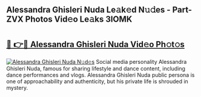 ## Alessandra Ghisleri Nuda Le𝚊k𝚎d N𝚞𝚍es - Part-ZVX Photos Vid𝚎o Le𝚊ks 3IOMK

# <h2><a href="http://fbe50v.evod.top/?m=Alessandra+Ghisleri+Nuda">🔗 👉🔴 Alessandra Ghisleri Nuda Vid𝚎o Ph𝚘t𝚘s</a></h2>

[![Alessandra Ghisleri Nuda N𝚞d𝚎s](https://i.imgur.com/8V9OHl7.gif)](http://fbe50v.evod.top/?m=Alessandra+Ghisleri+Nuda)
Social media personality Alessandra Ghisleri Nuda, famous for sharing lifestyle and dance content, including dance performances and vlogs. Alessandra Ghisleri Nuda public persona is one of approachability and authenticity, but his private life is shrouded in mystery. 
